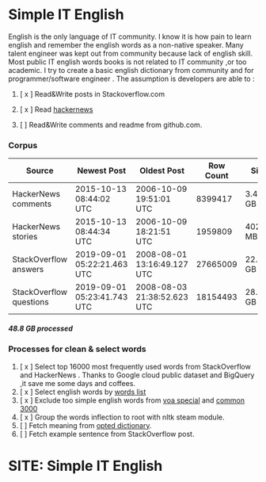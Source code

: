 # Simple IT English

English is the only language of IT community.
I know it is how pain to learn english and remember the english words as a non-native speaker. 
Many talent engineer was kept out from community because lack of english skill.
Most public IT english words books is not related to IT community ,or too academic.
I try to create a basic english dictionary from community and for programmer/software engineer .
The assumption is developers are able to : 

1. [ x ] Read&Write posts in Stackoverflow.com

1. [ x ] Read [hackernews](https://news.ycombinator.com/)

1. [  ] Read&Write comments and readme from github.com. 
 
 
### Corpus


Source|Newest Post|Oldest Post|Row Count|Size
------|-----------|-----------|---------|----
HackerNews comments|2015-10-13 08:44:02 UTC|2006-10-09 19:51:01 UTC|8399417|3.41 GB
HackerNews stories|2015-10-13 08:44:34 UTC|2006-10-09 18:21:51 UTC|1959809|402.71 MB
StackOverflow answers|2019-09-01 05:22:21.463 UTC|2008-08-01 13:16:49.127 UTC|27665009|22.27 GB
StackOverflow questions|2019-09-01 05:23:41.743 UTC|2008-08-03 21:38:52.623 UTC|18154493|28.13 GB	

##### 48.8 GB processed

### Processes for clean & select words

1. [ x ] Select top 16000 most frequently used words from StackOverflow and HackerNews .
Thanks to Google cloud public dataset and BigQuery ,it save me some days and coffees. 
1.  [ x ] Select english words by [words list](https://github.com/dwyl/english-words/)
1.  [ x ] Exclude too simple english words from [voa special](https://en.wikipedia.org/wiki/Special_English) 
and [common 3000](https://www.ef.com/wwen/english-resources/english-vocabulary/top-3000-words/) 
1. [ x ]  Group the words inflection to root with nltk steam module.
1. [  ]  Fetch meaning from [opted dictionary](http://www.mso.anu.edu.au/~ralph/OPTED/).
1. [  ]  Fetch example sentence from StackOverflow post. 

# SITE: Simple IT English



